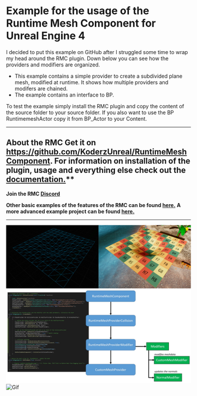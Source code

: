 
Example for the usage of the Runtime Mesh Component for Unreal Engine 4
===================================
I decided to put this example on GitHub after I struggled some time to wrap my head around the RMC plugin. Down below you can see how the providers and modifiers are organized.
* This example contains a simple provider to create a subdivided plane mesh, modified at runtime. It shows how multiple providers and modifers are chained.
* The example contains an interface to BP.

To test the example simply install the RMC plugin and copy the content of the source folder to your source folder. If you also want to use the BP RuntimemeshActor copy it from BP_Actor to your Content.

---
**About the RMC**
Get it on https://github.com/KoderzUnreal/RuntimeMeshComponent.
For information on installation of the plugin, usage and everything else check out the [documentation.](https://runtimemesh.koderz.io/)**
---
**Join the RMC [Discord](https://discord.gg/KGvBBTv)**

**Other basic examples of the features of the RMC can be found [here.](https://github.com/TriAxis-Games/RuntimeMeshComponent-Examples)**
**A more advanced example project can be found [here.](https://github.com/Moddingear/Hexagons)**

----------
![SCREENSHOT](screenshot.jpg)
![SCREENSHOT](structure.jpg)
![Gif](ExampleUsage.gif)